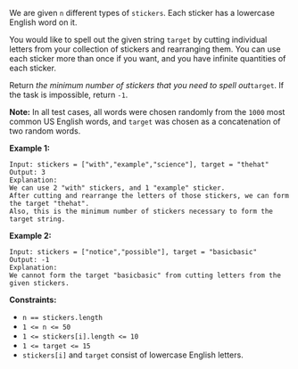 We are given `n` different types of `stickers`. Each sticker has a lowercase
English word on it.

You would like to spell out the given string `target` by cutting individual
letters from your collection of stickers and rearranging them. You can use
each sticker more than once if you want, and you have infinite quantities of
each sticker.

Return _the minimum number of stickers that you need to spell out_`target`. If
the task is impossible, return `-1`.

**Note:** In all test cases, all words were chosen randomly from the `1000`
most common US English words, and `target` was chosen as a concatenation of
two random words.



**Example 1:**

    
    
    Input: stickers = ["with","example","science"], target = "thehat"
    Output: 3
    Explanation:
    We can use 2 "with" stickers, and 1 "example" sticker.
    After cutting and rearrange the letters of those stickers, we can form the target "thehat".
    Also, this is the minimum number of stickers necessary to form the target string.
    

**Example 2:**

    
    
    Input: stickers = ["notice","possible"], target = "basicbasic"
    Output: -1
    Explanation:
    We cannot form the target "basicbasic" from cutting letters from the given stickers.
    



**Constraints:**

  * `n == stickers.length`
  * `1 <= n <= 50`
  * `1 <= stickers[i].length <= 10`
  * `1 <= target <= 15`
  * `stickers[i]` and `target` consist of lowercase English letters.

